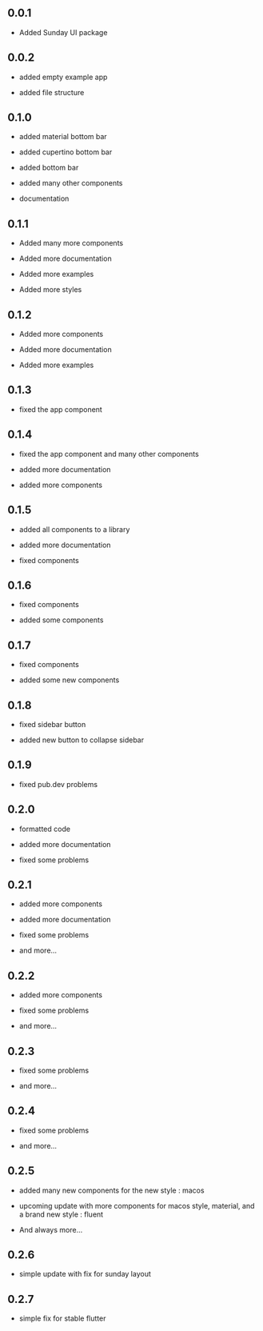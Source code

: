 ## 0.0.1

* Added Sunday UI package

## 0.0.2

* added empty example app

* added file structure

## 0.1.0

* added material bottom bar

* added cupertino bottom bar

* added bottom bar

* added many other components

* documentation

## 0.1.1

* Added many more components

* Added more documentation

* Added more examples

* Added more styles

## 0.1.2

* Added more components

* Added more documentation

* Added more examples

## 0.1.3

* fixed the app component

## 0.1.4

* fixed the app component and many other components

* added more documentation

* added more components

## 0.1.5

* added all components to a library

* added more documentation

* fixed components

## 0.1.6

* fixed components

* added some components

## 0.1.7

* fixed components

* added some new components

## 0.1.8

* fixed sidebar button

* added new button to collapse sidebar

## 0.1.9

* fixed pub.dev problems

## 0.2.0

* formatted code

* added more documentation

* fixed some problems

## 0.2.1

* added more components

* added more documentation

* fixed some problems

* and more...

## 0.2.2

* added more components

* fixed some problems

* and more...

## 0.2.3

* fixed some problems

* and more...

## 0.2.4

* fixed some problems

* and more...

## 0.2.5

* added many new components for the new style : macos

* upcoming update with more components for macos style, material, and a brand new style : fluent

* And always more...

## 0.2.6

* simple update with fix for sunday layout

## 0.2.7

* simple fix for stable flutter